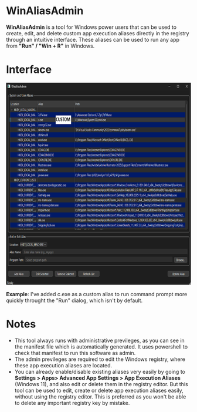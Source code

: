 # WinAliasAdmin
**WinAliasAdmin** is a tool for Windows power users that can be used to create, edit, and delete custom app execution aliases directly in the registry through an intuitive interface. These aliases can be used to run any app from **"Run" / "Win + R"** in Windows.

# Interface
<img src="https://github.com/FurtherSecrets24680/WinAliasAdmin/blob/main/demo.png" width="800" height="550">

**Example**: I've added c.exe as a custom alias to run command prompt more quickly throught the "Run" dialog, which isn't by default.

# Notes
- This tool always runs with administrative previleges, as you can see in the manifest file which is automatically generated. It uses powershell to check that manifest to run this software as admin.
- The admin previleges are required to edit the Windows registry, where these app execution aliases are located.
- You can already enable/disable existing aliases very easily by going to **Settings > Apps> Advanced App Settings > App Execution Aliases** (Windows 11), and also edit or delete them in the registry editor. But this tool can be used to edit, create or delete app execution aliases easily, without using the registry editor. This is preferred as you won't be able to delete any important registry key by mistake.
